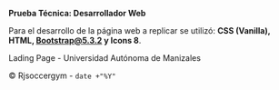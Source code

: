 **Prueba Técnica: Desarrollador Web**

Para el desarrollo de la página web a replicar se utilizó: **CSS (Vanilla), HTML, Bootstrap@5.3.2 y Icons 8**.

Lading Page - Universidad Autónoma de Manizales

© Rjsoccergym - `date +"%Y"`
